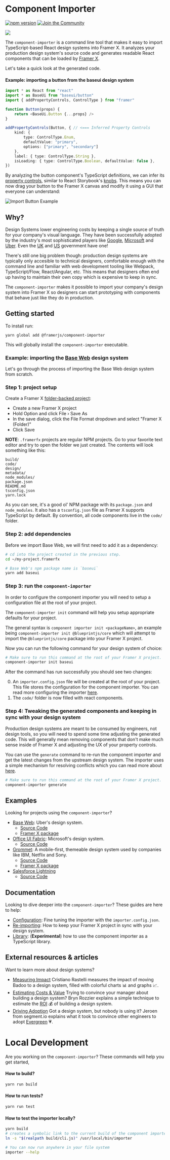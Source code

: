 # Component Importer

[![npm version](https://badge.fury.io/js/%40framerjs%2Fcomponent-importer.svg)](https://badge.fury.io/js/%40framerjs%2Fcomponent-importer) [![Join the Community](https://withspectrum.github.io/badge/badge.svg)](https://spectrum.chat/framer/bug-reports)

![](assets/containers.jpg)

The `component-importer` is a command line tool that makes it easy to import TypeScript-based React design systems into Framer X. It analyzes your production design system's source code and generates readable React components that can be loaded by [Framer X](https://framer.com).

Let's take a quick look at the generated code.

#### Example: importing a button from the baseui design system

```ts
import * as React from "react"
import * as BaseUi from "baseui/button"
import { addPropertyControls, ControlType } from "framer"

function Button(props) {
    return <BaseUi.Button {...props} />
}

addPropertyControls(Button, { // <=== Inferred Property Controls
    kind: {
        type: ControlType.Enum,
        defaultValue: "primary",
        options: ["primary", "secondary"]
    },
    label: { type: ControlType.String },
    isLoading: { type: ControlType.Boolean, defaultValue: false },
})
```

By analyzing the button component's TypeScript definitions, we can infer its [property controls](https://www.framer.com/api/property-controls/), similar to React Storybook's [knobs](https://github.com/storybookjs/storybook/tree/master/addons/knobs). This means you can now drag your button to the Framer X canvas and modify it using a GUI that everyone can understand:

![Import Button Example](assets/readme-import-button-example.gif)

## Why?

Design Systems lower engineering costs by keeping a single source of truth for your company's visual language. They have been successfully adopted by the industry's most sophisticated players like [Google](https://material.io/design/), [Microsoft](https://developer.microsoft.com/en-us/fabric#/) and [Uber](https://baseweb.design/). Even the [UK](https://design-system.service.gov.uk/components/) and [US](https://designsystem.digital.gov/) government have one!

There's still one big problem though: production design systems are typically only accesible to technical designers, comfortable enough with the command line and familiar with web development tooling like Webpack, TypeScript/Flow, React/Angular, etc. This means that designers often end up having to maintain their own copy which is expensive to keep in sync.

The `component-importer` makes it possible to import your company's design system into Framer X so designers can start prototyping with components that behave just like they do in production.

## Getting started

To install run:

```
yarn global add @framerjs/component-importer
```

This will globally install the `component-importer` executable.

### Example: importing the [Base Web](https://baseweb.design/) design system

Let's go through the process of importing the Base Web design system from scratch.

### **Step 1**: project setup

Create a Framer X [folder-backed project](https://www.framer.com/support/using-framer-x/folder-backed-projects/):

 - Create a new Framer X project
 - Hold Option and click File › Save As
 - In the save dialog, click the File Format dropdown and select "Framer X (Folder)"
 - Click Save

**NOTE**: `.framerfx` projects are regular NPM projects. Go to your favorite text editor and try to open the folder we just created. The contents will look something like this:

```
build/
code/
design/
metadata/
node_modules/
package.json
README.md
tsconfig.json
yarn.lock
```

As you can see, it's a good ol' NPM package with its `package.json` and `node_modules`. It also has a `tsconfig.json` file as Framer X supports TypeScript by default. By convention, all code components live in the `code/` folder.

### **Step 2**: add dependencies

Before we import Base Web, we will first need to add it as a dependency:

```bash
# cd into the project created in the previous step.
cd ~/my-project.framerfx

# Base Web's npm package name is `baseui`
yarn add baseui
```

### **Step 3**: run the `component-importer`

In order to configure the component importer you will need to setup a configuration file at the root of your project.

The `component-importer init` command will help you setup appropriate defaults for your project.

The general syntax is `component importer init <packageName>`, an example being `component-importer init @blueprintjs/core` which will attempt to import the `@blueprintjs/core` package into your Framer X project.

Now you can run the following command for your design system of choice:

```bash
# Make sure to run this command at the root of your Framer X project.
component-importer init baseui
```

After the command has run successfully you should see two changes:

0. An `importer.config.json` file will be created at the root of your project. This file stores the configuration for the component importer. You can read more configuring the importer [here](docs/configuration.md).
0. The `code/` folder is now filled with react components.

### **Step 4**: Tweaking the generated components and keeping in sync with your design system

Production design systems are meant to be consumed by engineers, not design tools, so you will need to spend some time adjusting the generated code. This will generally mean removing components that don't make much sense inside of Framer X and adjusting the UX of your property controls.

You can use the `generate` command to re-run the component importer and get the latest changes from the upstream design system. The importer uses a simple mechanism for resolving conflicts which you can read more about [here](docs/re-importing.md).

```bash
# Make sure to run this command at the root of your Framer X project.
component-importer generate
```

## Examples

Looking for projects using the `component-importer`?

- [Base Web](https://baseweb.design/): Uber's design system.
  - [Source Code](https://github.com/framer/baseui.framerfx)
  - [Framer X package](https://store.framer.com/package/fhur/baseui)
- [Office UI Fabric](https://developer.microsoft.com/en-us/fabric): Microsoft's design system.
  - [Source Code](https://github.com/framer/office-ui-fabric.framerfx)
- [Grommet](https://v2.grommet.io/): A mobile-first, themeable design system used by companies like IBM, Netflix and Sony.
  - [Source Code](https://github.com/framer/grommet.framerfx)
  - [Framer X package](https://store.framer.com/package/fhur/grommet)
- [Salesforce Lightning](https://github.com/salesforce/design-system-react)
  - [Source Code](https://github.com/framer/salesforce-lightning.framerfx)

## Documentation

Looking to dive deeper into the `component-importer`? These guides are here to help:

- [Configuration](docs/configuration.md): Fine tuning the importer with the `importer.config.json`.
- [Re-importing](docs/re-importing.md): How to keep your Framer X project in sync with your design system.
- [Library](docs/library.md): (**Experimental**) how to use the component importer as a TypeScript library.

## External resources & articles

Want to learn more about design systems?

- [Measuring Impact](https://medium.com/@didoo/measuring-the-impact-of-a-design-system-7f925af090f7)
  Cristiano Rastelli measures the impact of moving Badoo to a design system, filled with colorful charts 📊 and graphs 📈.
- [Estimating Costs & Value](https://uxdesign.cc/how-much-is-a-design-system-worth-d72e2ededf76)
  Trying to convince your manager about building a design system? Bryn Rozzier explains a simple technique to estimate the [ROI](https://en.wikipedia.org/wiki/Return_on_investment) 💰 of building a design system.
- [Driving Adoption](https://segment.com/blog/driving-adoption-of-a-design-system/)
  Got a design system, but nobody is using it? Jeroen from segment.io explains what it took to convince other engineers to adopt [Evergreen](https://evergreen.segment.com/components/) 💗.

# Local Development

Are you working on the `component-importer`? These commands will help you get started,

#### How to build?

```bash
yarn run build
```

#### How to run tests?

```bash
yarn run test
```

#### How to test the importer locally?

```bash
yarn build
# creates a symbolic link to the current build of the component importer.
ln -s "$(realpath build/cli.js)" /usr/local/bin/importer

# You can now run anywhere in your file system
importer --help
```
